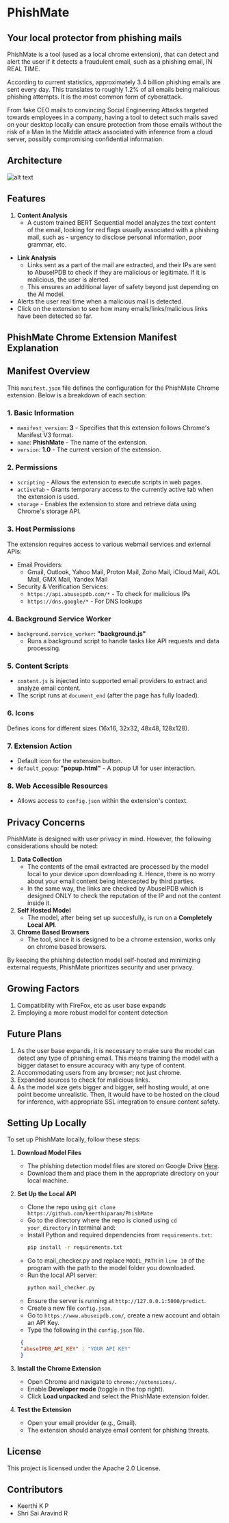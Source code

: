 # PhishMate
## Your local protector from phishing mails

PhishMate is a tool (used as a local chrome extension), that can detect and alert the user if it detects a fraudulent email, such as a phishing email, IN REAL TIME.

According to current statistics, approximately 3.4 billion phishing emails are sent every day. This translates to roughly 1.2% of all emails being malicious phishing attempts. It is the most common form of cyberattack.

From fake CEO mails to convincing Social Engineering Attacks targeted towards employees in a company, having a tool to detect such mails saved on your desktop locally can ensure protection from those emails without the risk of a Man In the Middle attack associated with inference from a cloud server, possibly compromising confidential information.
## Architecture
![alt text](<diagram.jpg>)
## Features
1. **Content Analysis**
   - A custom trained BERT Sequential model analyzes the text content of the email, looking for red flags usually associated with a phishing mail, such as - urgency to disclose personal information, poor grammar, etc.
- **Link Analysis**
    - Links sent as a part of the mail are extracted, and their IPs are sent to AbuseIPDB to check if they are malicious or legitimate. If it is malicious, the user is alerted.
    - This ensures an additional layer of safety beyond just depending on the AI model.
- Alerts the user real time when a malicious mail is detected.
- Click on the extension to see how many emails/links/malicious links have been detected so far.

## PhishMate Chrome Extension Manifest Explanation
## Manifest Overview

This `manifest.json` file defines the configuration for the PhishMate Chrome extension. Below is a breakdown of each section:

### 1. Basic Information
- `manifest_version`: **3** - Specifies that this extension follows Chrome's Manifest V3 format.
- `name`: **PhishMate** - The name of the extension.
- `version`: **1.0** - The current version of the extension.

### 2. Permissions
- `scripting` - Allows the extension to execute scripts in web pages.
- `activeTab` - Grants temporary access to the currently active tab when the extension is used.
- `storage` - Enables the extension to store and retrieve data using Chrome's storage API.

### 3. Host Permissions
The extension requires access to various webmail services and external APIs:
- Email Providers:
  - Gmail, Outlook, Yahoo Mail, Proton Mail, Zoho Mail, iCloud Mail, AOL Mail, GMX Mail, Yandex Mail
- Security & Verification Services:
  - `https://api.abuseipdb.com/*` - To check for malicious IPs
  - `https://dns.google/*` - For DNS lookups

### 4. Background Service Worker
- `background.service_worker`: **"background.js"**
  - Runs a background script to handle tasks like API requests and data processing.

### 5. Content Scripts
- `content.js` is injected into supported email providers to extract and analyze email content.
- The script runs at `document_end` (after the page has fully loaded).

### 6. Icons
Defines icons for different sizes (16x16, 32x32, 48x48, 128x128).

### 7. Extension Action
- Default icon for the extension button.
- `default_popup`: **"popup.html"** - A popup UI for user interaction.

### 8. Web Accessible Resources
- Allows access to `config.json` within the extension's context.

## Privacy Concerns
PhishMate is designed with user privacy in mind. However, the following considerations should be noted:
1. **Data Collection**
   - The contents of the email extracted are processed by the model local to your device upon downloading it. Hence, there is no worry about your email content being intercepted by third parties.
   - In the same way, the links are checked by AbuseIPDB which is designed ONLY to check the reputation of the IP and not the content inside it.
2. **Self Hosted Model**
    - The model, after being set up succesfully, is run on a **Completely Local API**.
3. **Chrome Based Browsers**
    - The tool, since it is designed to be a chrome extension, works only on chrome based browsers. 

By keeping the phishing detection model self-hosted and minimizing external requests, PhishMate prioritizes security and user privacy.

## Growing Factors
1. Compatibility with FireFox, etc as user base expands
2. Employing a more robust model for content detection

## Future Plans
1. As the user base expands, it is necessary to make sure the model can detect any type of phishing email. This means training the model with a bigger dataset to ensure accuracy with any type of content.
2. Accommodating users from any browser; not just chrome.
3. Expanded sources to check for malicious links.
4. As the model size gets bigger and bigger, self hosting would, at one point become unrealistic. Then, it would have to be hosted on the cloud for inference, with appropriate SSL integration to ensure content safety.

## Setting Up Locally

To set up PhishMate locally, follow these steps:

1. **Download Model Files**
   - The phishing detection model files are stored on Google Drive [Here](https://drive.google.com/drive/folders/1jpxy4_mu5qb0oNtqljxtt0dzcrmOryQy?usp=drive_link).
   - Download them and place them in the appropriate directory on your local machine.

2. **Set Up the Local API**
   - Clone the repo using `git clone https://github.com/keerthiparam/PhishMate`
   - Go to the directory where the repo is cloned using `cd your_directory` in terminal and:
   - Install Python and required dependencies from `requirements.txt`:
     ```sh
     pip install -r requirements.txt
     ```
   - Go to mail_checker.py and replace `MODEL_PATH` in `line 10` of the program with the path to the model folder you downloaded. 
   - Run the local API server:
     ```sh
     python mail_checker.py
     ```
   - Ensure the server is running at `http://127.0.0.1:5000/predict`.
   - Create a new file `config.json`.
   - Go to `https://www.abuseipdb.com/`, create a new account and obtain an API Key.
   - Type the following in the `config.json` file.
   ```json
    {
    "abuseIPDB_API_KEY" : "YOUR API KEY"
    }
3. **Install the Chrome Extension**
   - Open Chrome and navigate to `chrome://extensions/`.
   - Enable **Developer mode** (toggle in the top right).
   - Click **Load unpacked** and select the PhishMate extension folder.

4. **Test the Extension**
   - Open your email provider (e.g., Gmail).
   - The extension should analyze email content for phishing threats.
   
  ## License

This project is licensed under the Apache 2.0 License.

## Contributors

- Keerthi K P
- Shri Sai Aravind R